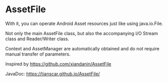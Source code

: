 # AssetFile

With it, you can operate Android Asset resources just like using java.io.File.

Not only the main AssetFile class, but also the accompanying I/O Stream class and Reader/Writer class.

Context and AssetManager are automatically obtained and do not require manual transfer of parameters.

Inspired by https://github.com/xiandanin/AssetFile

JavaDoc: https://tianscar.github.io/AssetFile/
